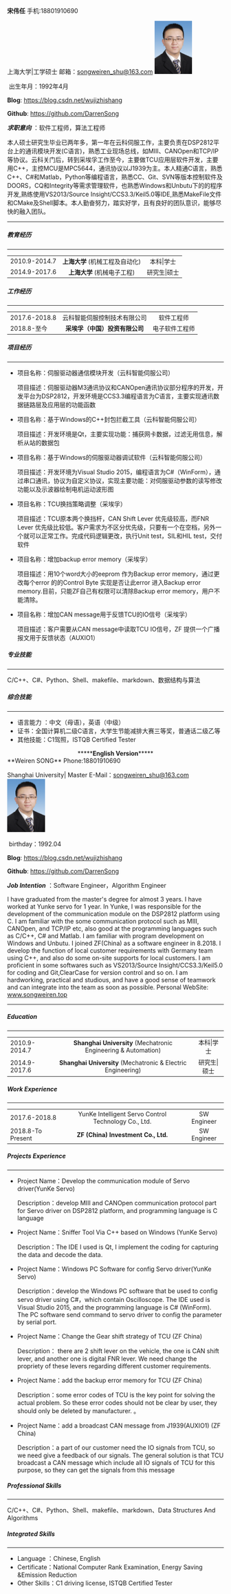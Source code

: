 **宋伟任**                                手机:18801910690

上海大学|工学硕士           邮箱：songweiren_shu@163.com                                 <img src=".\image\header.jpg" alt="header" style="zoom:12%;" />

​											出生年月：1992年4月

**Blog**:        <https://blog.csdn.net/wujizhishang>

**Github**:    <https://github.com/DarrenSong>

***求职意向*** ：软件工程师，算法工程师

本人硕士研究生毕业已两年多，第一年在云科伺服工作，主要负责在DSP2812平台上的通讯模块开发(C语言)，熟悉工业现场总线，如MIII、CANOpen和TCP/IP等协议。云科关门后，转到采埃孚工作至今，主要做TCU应用层软件开发，主要用C++，主控MCU是MPC5644，通讯协议以J1939为主。本人精通C语言，熟悉C++、C#和Matlab，Python等编程语言，熟悉CC、Git、SVN等版本控制软件及DOORS，CQ和Integrity等需求管理软件，也熟悉Windows和Unbutu下的的程序开发,熟练使用VS2013/Source Insight/CCS3.3/Keil5.0等IDE,熟悉MakeFile文件和CMake及Shell脚本。本人勤奋努力，踏实好学，且有良好的团队意识，能够尽快的融入团队。

***

##### 教育经历

___

<table border="0">
    <tr>
        <td>2010.9-2014.7</td>
        <td align="center"><b>上海大学</b>  (机械工程及自动化)</td>
        <td align="center">本科|学士</td>
    </tr>
        <tr>
        <td>2014.9-2017.6</td>
        <td align="center"><b>上海大学</b>  (机械电子工程)</td>
        <td align="center"> 研究生|硕士</td>
    </tr>
</table>

##### 工作经历

___

<table width="400" border="0">
    <tr>
        <td>2017.6-2018.8</td>
        <td align="center">云科智能伺服控制技术有限公司</td>
        <td align="center">软件工程师</td>
    </tr>
        <tr>
        <td>2018.8-至今</td>
        <td align="center"><b>采埃孚（中国）投资有限公司</b></td>
        <td align="center">电子软件工程师</td>
    </tr>
</table>

##### 项目经历

___

- 项目名称：伺服驱动器通信模块开发（云科智能伺服公司）

  项目描述：伺服驱动器M3通讯协议和CANOpen通讯协议部分程序的开发，开发平台为DSP2812，开发环境是CCS3.3编程语言为C语言，主要实现通讯数据链路层及应用层的功能函数

- 项目名称：基于Windows的C++封包拦截工具（云科智能伺服公司）

  项目描述：开发环境是Qt，主要实现功能：捕获网卡数据，过滤无用信息，解析从站的数据包 
- 项目名称：基于Windows的伺服驱动器调试软件（云科智能伺服公司）

  项目描述：开发环境为Visual Studio 2015，编程语言为C#（WinForm），通过串口通讯，协议为自定义协议，实现主要功能：对伺服驱动参数的读写修改功能以及示波器绘制电机运动波形图
  
- 项目名称：TCU换挡策略调整（采埃孚）

  项目描述：TCU原本两个换挡杆，CAN Shift Lever 优先级较高，而FNR Lever 优先级比较低。客户需求为不区分优先级，只要有一个在空档，另外一个就可以正常工作。完成代码逻辑更改，执行Unit test，SIL和HIL test，交付软件 
- 项目名称：增加backup error memory（采埃孚）

  项目描述：用10个word大小的eeprom 作为Backup error memory，通过更改每个error 的的Control Byte 实现是否让此error 进入Backup error memory.目前，只能ZF自己有权限可以清除Backup error memory，用户不能清除。  
- 项目名称：增加CAN message用于反馈TCU的IO信号（采埃孚）

  项目描述：客户需要从CAN message中读取TCU IO信号，ZF 提供一个广播报文用于反馈状态（AUXIO1）
  
##### 专业技能

___

C/C++、C#、Python、Shell、makefile、markdown、数据结构与算法

##### 综合技能

___

- 语言能力 ：中文（母语），英语（中级）
- 证书：全国计算机二级C语言，大学生节能减排大赛三等奖，普通话二级乙等
- 其他技能：C1驾照，ISTQB Certified Tester

<center>*****<b>English Version</b>*****</center>
**Weiren SONG**                                Phone:18801910690

Shanghai University| Master           E-Mail：songweiren_shu@163.com                                 <img src=".\image\header.jpg" alt="header" style="zoom:12%;" />

​											birthday：1992.04

**Blog**:        <https://blog.csdn.net/wujizhishang>

**Github**:    <https://github.com/DarrenSong>

***Job Intention*** ：Software Engineer，Algorithm Engineer

I have graduated from the master's degree for almost 3 years. I have worked at Yunke servo for 1 year. In Yunke, I was responsible for the development of the communication module on the DSP2812 platform using C. I am familiar with the some communication protocol such as MIII, CANOpen, and TCP/IP etc, also good at the programming languages such as C/C++, C# and Matlab. I am familiar with program development on Windows and Unbutu. I joined ZF(China) as a software engineer in 8.2018. I develop the function of local customer requirements with Germany team using C++, and also do some on-site supports for local customers. I am proficient in some softwares such as VS2013/Source Insight/CCS3.3/Keil5.0 for coding and Git,ClearCase for version control and so on. I am hardworking, practical and studious, and have a good sense of teamwork and can integrate into the team as soon as possible. Personal WebSite: www.songweiren.top

***

##### Education

___

<table border="0">
    <tr>
        <td>2010.9-2014.7</td>
        <td align="center"><b>Shanghai University</b>  (Mechatronic Engineering & Automation)</td>
        <td align="center">本科|学士</td>
    </tr>
        <tr>
        <td>2014.9-2017.6</td>
        <td align="center"><b>Shanghai University</b>  (Mechatronic & Electric Engineering)</td>
        <td align="center"> 研究生|硕士</td>
    </tr>
</table>

##### Work Experience

___

<table width="400" border="0">
    <tr>
        <td>2017.6-2018.8</td>
        <td align="center">YunKe Intelligent Servo Control Technology Co., Ltd.</td>
        <td align="center">SW Engineer</td>
    </tr>
        <tr>
        <td>2018.8-To Present</td>
        <td align="center"><b> ZF (China) Investment Co., Ltd.</b></td>
        <td align="center">SW Engineer</td>
    </tr>
</table>

##### Projects Experience

___

- Project Name：Develop the communication module of Servo driver(YunKe Servo)

  Description：develop MIII and CANOpen communication protocol part for Servo driver on DSP2812 platform, and programming language is C language

- Project Name：Sniffer Tool Via C++ based on Windows (YunKe Servo)

  Description：The IDE I used is Qt, I implement the coding for capturing the data and decode the data.
- Project Name：Windows PC Software for config Servo driver(YunKe Servo)

  Description：develop the Windows PC software that be used to config servo driver using C#，which contain Oscilloscope. The IDE used is Visual Studio 2015, and the programming language is C# (WinForm). The PC software send command to servo driver to config the parameter by serial port.
  
- Project Name：Change the Gear shift strategy of TCU (ZF China)

  Description： there are 2 shift lever on the vehicle, the one is CAN shift lever, and another one is digital FNR lever. We need change the propriety of these levers regarding different customer requirements. 
- Project Name：add the backup error memory for TCU (ZF China)

  Description：some error codes of TCU is the key point for solving the actual problem. So these error codes should not be clear by user, they should only be deleted by manufacturer. 。  
- Project Name：add a broadcast CAN message from J1939(AUXIO1) (ZF China)

  Description：a part of our customer need the IO signals from TCU, so we need give a feedback of our signals. The general solution is that TCU broadcast a CAN message which include all IO signals of TCU for this purpose, so they can get the signals from this message
  
##### Professional Skills

___

C/C++、C#、Python、Shell、makefile、markdown、Data Structures And Algorithms

##### Integrated Skills

___

- Language ：Chinese, English
- Certificate：National Computer Rank Examination, Energy Saving &Emission Reduction
- Other Skills：C1 driving license, ISTQB Certified Tester
